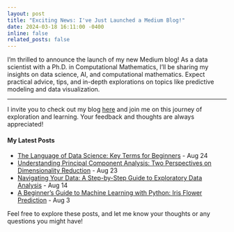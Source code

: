 ```yaml
---
layout: post
title: "Exciting News: I've Just Launched a Medium Blog!"
date: 2024-03-18 16:11:00 -0400
inline: false
related_posts: false
---
```




I’m thrilled to announce the launch of my new Medium blog! As a data scientist with a Ph.D. in Computational Mathematics, I’ll be sharing my insights on data science, AI, and computational mathematics. Expect practical advice, tips, and in-depth explorations on topics like predictive modeling and data visualization.

---

I invite you to check out my blog [here](https://medium.com/@kachiann) and join me on this journey of exploration and learning. Your feedback and thoughts are always appreciated!

#### My Latest Posts
<ul> 
    <li><a href="https://medium.com/@kachiann/the-language-of-data-science-key-terms-for-beginners-78a6c4672330">The Language of Data Science: Key Terms for Beginners</a> - Aug 24</li> 
    <li><a href="https://medium.com/@kachiann/understanding-principal-component-analysis-two-perspectives-on-dimensionality-reduction-6dbc9335787b">Understanding Principal Component Analysis: Two Perspectives on Dimensionality Reduction</a> - Aug 23</li> 
    <li><a href="https://medium.com/@kachiann/navigating-your-data-a-step-by-step-guide-to-exploratory-data-analysis-8d2c4b9f15ba">Navigating Your Data: A Step-by-Step Guide to Exploratory Data Analysis</a> - Aug 14</li> 
    <li><a href="https://medium.com/@kachiann/a-beginners-guide-to-machine-learning-with-python-iris-flower-prediction-61814e095268">A Beginner’s Guide to Machine Learning with Python: Iris Flower Prediction</a> - Aug 3</li> </ul>

Feel free to explore these posts, and let me know your thoughts or any questions you might have!

